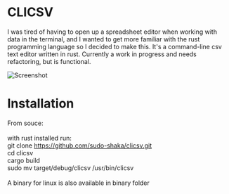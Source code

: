 # CLICSV

I was tired of having to open up a spreadsheet editor when working with data in the terminal, and I wanted to get more familiar with the rust programming language so I decided to make this. It's a command-line csv text editor written in rust. Currently a work in progress and needs refactoring, but is functional. 

![Screenshot](https://user-images.githubusercontent.com/68864205/128723885-d5906592-96b1-462c-89b2-635ed71cb03c.png)

# Installation
From souce: <br /> <br />
with rust installed run: <br />
git clone https://github.com/sudo-shaka/clicsv.git <br />
cd clicsv <br />
cargo build <br />
sudo mv target/debug/clicsv /usr/bin/clicsv <br />
<br />
A binary for linux is also available in binary folder
